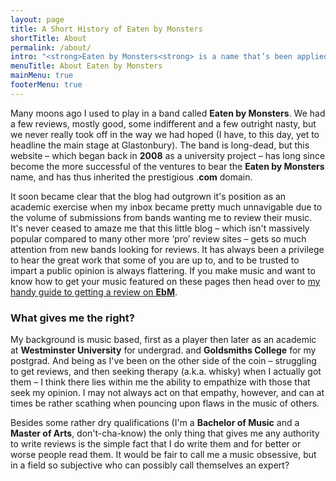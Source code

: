 ```yaml
---
layout: page
title: A Short History of Eaten by Monsters
shortTitle: About
permalink: /about/
intro: "<strong>Eaten by Monsters<strong> is a name that’s been applied to many things thus far, so I guess an explanation might be in order."
menuTitle: About Eaten by Monsters
mainMenu: true
footerMenu: true
---
```


Many moons ago I used to play in a band called **Eaten by Monsters**. We had a few reviews, mostly good, some indifferent and a few outright nasty, but we never really took off in the way we had hoped (I have, to this day, yet to headline the main stage at Glastonbury). The band is long-dead, but this website – which began back in **2008** as a university project – has long since become the more successful of the ventures to bear the **Eaten by Monsters** name, and has thus inherited the prestigious .**com** domain.

It soon became clear that the blog had outgrown it's position as an academic exercise when my inbox became pretty much unnavigable due to the volume of submissions from bands wanting me to review their music. It's never ceased to amaze me that this little blog – which isn't massively popular compared to many other more ‘pro’ review sites – gets so much attention from new bands looking for reviews. It has always been a privilege to hear the great work that some of you are up to, and to be trusted to impart a public opinion is always flattering. If you make music and want to know how to get your music featured on these pages then head over to [my handy guide to getting a review on **EbM**](/contact).

### What gives me the right?
My background is music based, first as a player then later as an academic at **Westminster University** for undergrad. and **Goldsmiths College** for my postgrad. And being as I've been on the other side of the coin – struggling to get reviews, and then seeking therapy (a.k.a. whisky) when I actually got them – I think there lies within me the ability to empathize with those that seek my opinion. I may not always act on that empathy, however, and can at times be rather scathing when pouncing upon flaws in the music of others.

Besides some rather dry qualifications (I'm a **Bachelor of Music** and a **Master of Arts**, don't-cha-know) the only thing that gives me any authority to write reviews is the simple fact that I do write them and for better or worse people read them. It would be fair to call me a music obsessive, but in a field so subjective who can possibly call themselves an expert?
